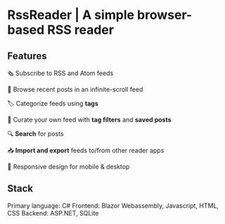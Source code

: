 # RssReader | A simple browser-based RSS reader

## Features
🗞️ Subscribe to RSS and Atom feeds

📰 Browse recent posts in an infinite-scroll feed

🏷️ Categorize feeds using <b>tags</b>

🚰 Curate your own feed with <b>tag filters</b> and <b>saved posts</b>

🔍 <b>Search</b> for posts

📥 <b>Import and export</b> feeds to/from other reader apps

📱 Responsive design for mobile & desktop

## Stack
Primary language: C#
Frontend: Blazor Webassembly, Javascript, HTML, CSS
Backend: ASP.NET, SQLite

